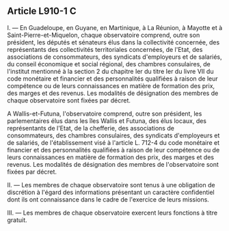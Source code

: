 Article L910-1 C
----
I. ― En Guadeloupe, en Guyane, en Martinique, à La Réunion, à Mayotte et à
Saint-Pierre-et-Miquelon, chaque observatoire comprend, outre son président, les
députés et sénateurs élus dans la collectivité concernée, des représentants des
collectivités territoriales concernées, de l'Etat, des associations de
consommateurs, des syndicats d'employeurs et de salariés, du conseil économique
et social régional, des chambres consulaires, de l'institut mentionné à la
section 2 du chapitre Ier du titre Ier du livre VII du code monétaire et
financier et des personnalités qualifiées à raison de leur compétence ou de
leurs connaissances en matière de formation des prix, des marges et des revenus.
Les modalités de désignation des membres de chaque observatoire sont fixées par
décret.

A Wallis-et-Futuna, l'observatoire comprend, outre son président, les
parlementaires élus dans les îles Wallis et Futuna, des élus locaux, des
représentants de l'Etat, de la chefferie, des associations de consommateurs, des
chambres consulaires, des syndicats d'employeurs et de salariés, de
l'établissement visé à l'article L. 712-4 du code monétaire et financier et des
personnalités qualifiées à raison de leur compétence ou de leurs connaissances
en matière de formation des prix, des marges et des revenus. Les modalités de
désignation des membres de l'observatoire sont fixées par décret.

II. ― Les membres de chaque observatoire sont tenus à une obligation de
discrétion à l'égard des informations présentant un caractère confidentiel dont
ils ont connaissance dans le cadre de l'exercice de leurs missions.

III. ― Les membres de chaque observatoire exercent leurs fonctions à titre
gratuit.
